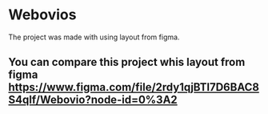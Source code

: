 # Webovios
The project was made with using layout from figma.
## You can compare this  project whis layout from figma https://www.figma.com/file/2rdy1qjBTl7D6BAC8S4qlf/Webovio?node-id=0%3A2
